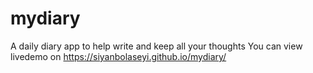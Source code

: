 # mydiary
A daily diary app to help write and keep all your thoughts
You can view livedemo on https://siyanbolaseyi.github.io/mydiary/
